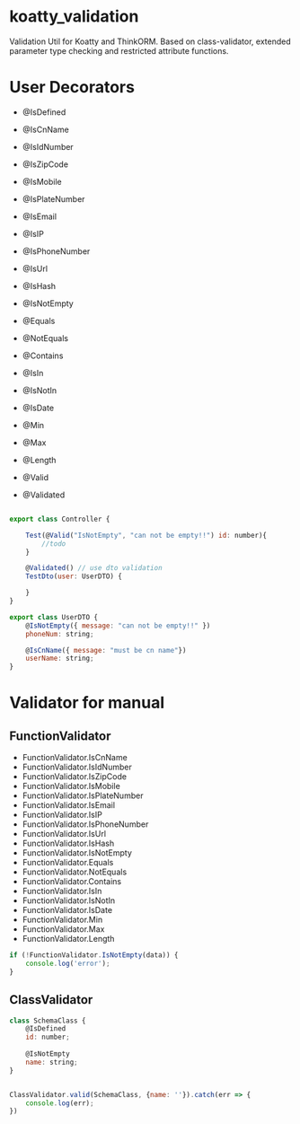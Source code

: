 # koatty_validation
Validation Util for Koatty and ThinkORM. Based on class-validator, extended parameter type checking and restricted attribute functions.


# User Decorators

* @IsDefined
* @IsCnName
* @IsIdNumber
* @IsZipCode
* @IsMobile
* @IsPlateNumber
* @IsEmail
* @IsIP
* @IsPhoneNumber
* @IsUrl
* @IsHash
* @IsNotEmpty
* @Equals
* @NotEquals
* @Contains
* @IsIn
* @IsNotIn
* @IsDate
* @Min
* @Max
* @Length
  

* @Valid
* @Validated



```js

export class Controller {

    Test(@Valid("IsNotEmpty", "can not be empty!!") id: number){
        //todo
    }

    @Validated() // use dto validation
    TestDto(user: UserDTO) {

    }
}

export class UserDTO {
    @IsNotEmpty({ message: "can not be empty!!" })
    phoneNum: string;

    @IsCnName({ message: "must be cn name"})
    userName: string;
}

```

# Validator for manual

## FunctionValidator

* FunctionValidator.IsCnName
* FunctionValidator.IsIdNumber
* FunctionValidator.IsZipCode
* FunctionValidator.IsMobile
* FunctionValidator.IsPlateNumber
* FunctionValidator.IsEmail
* FunctionValidator.IsIP
* FunctionValidator.IsPhoneNumber
* FunctionValidator.IsUrl
* FunctionValidator.IsHash
* FunctionValidator.IsNotEmpty
* FunctionValidator.Equals
* FunctionValidator.NotEquals
* FunctionValidator.Contains
* FunctionValidator.IsIn
* FunctionValidator.IsNotIn
* FunctionValidator.IsDate
* FunctionValidator.Min
* FunctionValidator.Max
* FunctionValidator.Length

```js
if (!FunctionValidator.IsNotEmpty(data)) {
    console.log('error');
}
```

## ClassValidator

```js
class SchemaClass {
    @IsDefined
    id: number;
    
    @IsNotEmpty
    name: string;
}


ClassValidator.valid(SchemaClass, {name: ''}).catch(err => {
    console.log(err);
})
```

